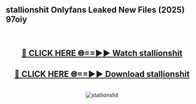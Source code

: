 <h2>stallionshit Onlyfans Leaked New Files (2025) 97oiy</h2>
<br>
<div align="center">
<h2><a href="https://mediafiles.top/stallionshit&ref=git" rel="nofollow">🔴 CLICK HERE 🌐==►► Watch stallionshit</a></h2>
<h2><a href="https://mediafiles.top/stallionshit&ref=git" rel="nofollow">🔴 CLICK HERE 🌐==►► Download stallionshit</a></h2>
<br>
<a href="https://mediafiles.top/stallionshit&ref=git" rel="nofollow" data-target="animated-image.originalLink"><img src="https://i.ibb.co.com/xMMVF88/686577567.gif" alt="stallionshit" style="max-width: 100%; display: inline-block;" data-target="animated-image.originalImage"></a>
</div>
<br>
<br>